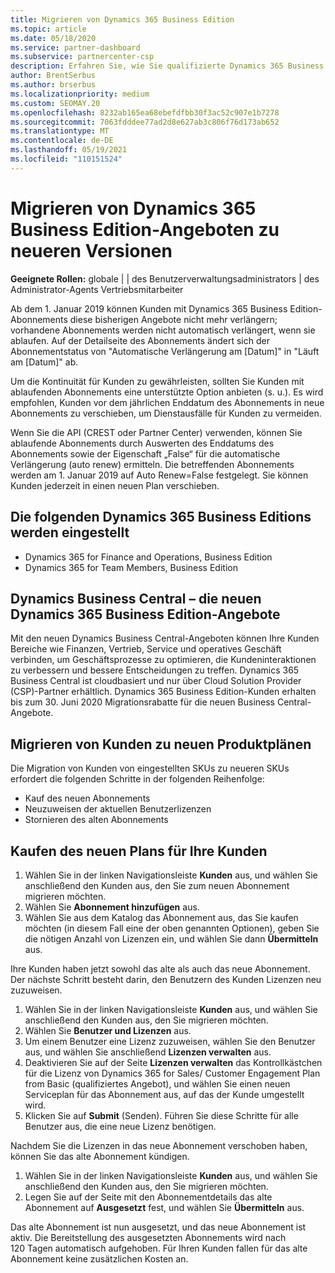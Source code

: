 ```yaml
---
title: Migrieren von Dynamics 365 Business Edition
ms.topic: article
ms.date: 05/18/2020
ms.service: partner-dashboard
ms.subservice: partnercenter-csp
description: Erfahren Sie, wie Sie qualifizierte Dynamics 365 Business Edition-Angebote zu neueren Versionen migrieren, bevor sie ablaufen.
author: BrentSerbus
ms.author: brserbus
ms.localizationpriority: medium
ms.custom: SEOMAY.20
ms.openlocfilehash: 8232ab165ea68ebefdfbb30f3ac52c907e1b7278
ms.sourcegitcommit: 7063fdddee77ad2d8e627ab3c806f76d173ab652
ms.translationtype: MT
ms.contentlocale: de-DE
ms.lasthandoff: 05/19/2021
ms.locfileid: "110151524"
---
```

# <a name="migrate-dynamics-365-business-edition-offers-to-newer-versions"></a>Migrieren von Dynamics 365 Business Edition-Angeboten zu neueren Versionen

**Geeignete Rollen:** globale | | des Benutzerverwaltungsadministrators | des Administrator-Agents Vertriebsmitarbeiter

Ab dem 1. Januar 2019 können Kunden mit Dynamics 365 Business Edition-Abonnements diese bisherigen Angebote nicht mehr verlängern; vorhandene Abonnements werden nicht automatisch verlängert, wenn sie ablaufen. Auf der Detailseite des Abonnements ändert sich der Abonnementstatus von "Automatische Verlängerung am [Datum]" in "Läuft am [Datum]" ab.

Um die Kontinuität für Kunden zu gewährleisten, sollten Sie Kunden mit ablaufenden Abonnements eine unterstützte Option anbieten (s. u.). Es wird empfohlen, Kunden vor dem jährlichen Enddatum des Abonnements in neue Abonnements zu verschieben, um Dienstausfälle für Kunden zu vermeiden.

Wenn Sie die API (CREST oder Partner Center) verwenden, können Sie ablaufende Abonnements durch Auswerten des Enddatums des Abonnements sowie der Eigenschaft „False“ für die automatische Verlängerung (auto renew) ermitteln. Die betreffenden Abonnements werden am 1. Januar 2019 auf Auto Renew=False festgelegt. Sie können Kunden jederzeit in einen neuen Plan verschieben. 

## <a name="the-dynamics-365-business-editions-being-retired"></a>Die folgenden Dynamics 365 Business Editions werden eingestellt

- Dynamics 365 for Finance and Operations, Business Edition
- Dynamics 365 for Team Members, Business Edition

## <a name="dynamics-business-central---the-dynamics-365-business-edition-new-offers"></a>Dynamics Business Central – die neuen Dynamics 365 Business Edition-Angebote

Mit den neuen Dynamics Business Central-Angeboten können Ihre Kunden Bereiche wie Finanzen, Vertrieb, Service und operatives Geschäft verbinden, um Geschäftsprozesse zu optimieren, die Kundeninteraktionen zu verbessern und bessere Entscheidungen zu treffen. Dynamics 365 Business Central ist cloudbasiert und nur über Cloud Solution Provider (CSP)-Partner erhältlich.
Dynamics 365 Business Edition-Kunden erhalten bis zum 30. Juni 2020 Migrationsrabatte für die neuen Business Central-Angebote.

## <a name="transition-customers-to-new-product-plans"></a>Migrieren von Kunden zu neuen Produktplänen

 Die Migration von Kunden von eingestellten SKUs zu neueren SKUs erfordert die folgenden Schritte in der folgenden Reihenfolge:

- Kauf des neuen Abonnements
- Neuzuweisen der aktuellen Benutzerlizenzen
- Stornieren des alten Abonnements

## <a name="purchase-the-new-plan-for-your-customer"></a>Kaufen des neuen Plans für Ihre Kunden

1. Wählen Sie in der linken Navigationsleiste **Kunden** aus, und wählen Sie anschließend den Kunden aus, den Sie zum neuen Abonnement migrieren möchten.
2. Wählen Sie **Abonnement hinzufügen** aus.
3. Wählen Sie aus dem Katalog das Abonnement aus, das Sie kaufen möchten (in diesem Fall eine der oben genannten Optionen), geben Sie die nötigen Anzahl von Lizenzen ein, und wählen Sie dann **Übermitteln** aus. 

Ihre Kunden haben jetzt sowohl das alte als auch das neue Abonnement. Der nächste Schritt besteht darin, den Benutzern des Kunden Lizenzen neu zuzuweisen.

1. Wählen Sie in der linken Navigationsleiste **Kunden** aus, und wählen Sie anschließend den Kunden aus, den Sie migrieren möchten.
2. Wählen Sie **Benutzer und Lizenzen** aus.
3. Um einem Benutzer eine Lizenz zuzuweisen, wählen Sie den Benutzer aus, und wählen Sie anschließend **Lizenzen verwalten** aus. 
4. Deaktivieren Sie auf der Seite **Lizenzen verwalten** das Kontrollkästchen für die Lizenz von Dynamics 365 for Sales/ Customer Engagement Plan from Basic (qualifiziertes Angebot), und wählen Sie einen neuen Serviceplan für das Abonnement aus, auf das der Kunde umgestellt wird. 
5. Klicken Sie auf **Submit** (Senden). Führen Sie diese Schritte für alle Benutzer aus, die eine neue Lizenz benötigen. 

Nachdem Sie die Lizenzen in das neue Abonnement verschoben haben, können Sie das alte Abonnement kündigen. 

1. Wählen Sie in der linken Navigationsleiste **Kunden** aus, und wählen Sie anschließend den Kunden aus, den Sie migrieren möchten.
2. Legen Sie auf der Seite mit den Abonnementdetails das alte Abonnement auf **Ausgesetzt** fest, und wählen Sie **Übermitteln** aus.

Das alte Abonnement ist nun ausgesetzt, und das neue Abonnement ist aktiv. Die Bereitstellung des ausgesetzten Abonnements wird nach 120 Tagen automatisch aufgehoben. Für Ihren Kunden fallen für das alte Abonnement keine zusätzlichen Kosten an.
